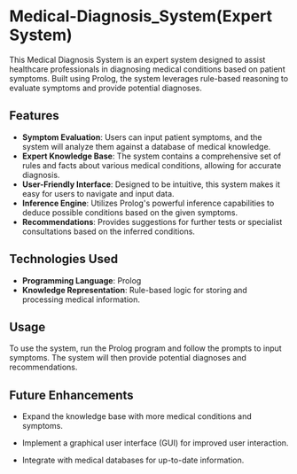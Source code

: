 # Medical-Diagnosis_System(Expert System)
This Medical Diagnosis System is an expert system designed to assist healthcare professionals in diagnosing medical conditions based on patient symptoms. Built using Prolog, the system leverages rule-based reasoning to evaluate symptoms and provide potential diagnoses.

## Features
* **Symptom Evaluation**: Users can input patient symptoms, and the system will analyze them against a database of medical knowledge.
* **Expert Knowledge Base**: The system contains a comprehensive set of rules and facts about various medical conditions, allowing for accurate diagnosis.
* **User-Friendly Interface**: Designed to be intuitive, this system makes it easy for users to navigate and input data.
* **Inference Engine**: Utilizes Prolog's powerful inference capabilities to deduce possible conditions based on the given symptoms.
* **Recommendations**: Provides suggestions for further tests or specialist consultations based on the inferred conditions.

## Technologies Used
* **Programming Language**: Prolog 
* **Knowledge Representation**: Rule-based logic for storing and processing medical information.

## Usage
To use the system, run the Prolog program and follow the prompts to input symptoms. The system will then provide potential diagnoses and recommendations.

## Future Enhancements
* Expand the knowledge base with more medical conditions and symptoms.
  
* Implement a graphical user interface (GUI) for improved user interaction.
  
* Integrate with medical databases for up-to-date information.
